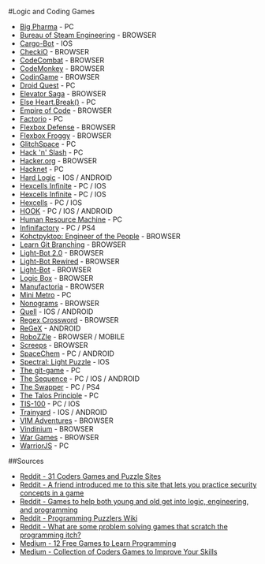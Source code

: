 #Logic and Coding Games

* [Big Pharma](http://store.steampowered.com/app/344850/) - PC
* [Bureau of Steam Engineering](http://www.zachtronics.com/the-bureau-of-steam-engineering/) - BROWSER
* [Cargo-Bot](http://twolivesleft.com/CargoBot/) - IOS
* [CheckiO](https://checkio.org/) - BROWSER
* [CodeCombat](https://codecombat.com/play) - BROWSER
* [CodeMonkey](https://www.playcodemonkey.com/) - BROWSER
* [CodinGame](https://www.codingame.com/start) - BROWSER
* [Droid Quest](https://sites.google.com/site/droidquest/Home/downloads) - PC
* [Elevator Saga](http://play.elevatorsaga.com/) - BROWSER
* [Else Heart.Break()](http://elseheartbreak.com/) - PC
* [Empire of Code](https://empireofcode.com/) - BROWSER
* [Factorio](http://store.steampowered.com/app/427520/) - PC
* [Flexbox Defense](http://www.flexboxdefense.com/) - BROWSER
* [Flexbox Froggy](http://flexboxfroggy.com/) - BROWSER
* [GlitchSpace](http://glitchspace.com/) - PC
* [Hack 'n' Slash](http://store.steampowered.com/app/246070/) - PC
* [Hacker.org](http://www.hacker.org/) - BROWSER
* [Hacknet](http://store.steampowered.com/app/365450/) - PC
* [Hard Logic](http://ombgames.com/?p=10) - IOS / ANDROID
* [Hexcells Infinite](hhttp://www.matthewbrowngames.com/hexcellsinfinite.html) - PC / IOS
* [Hexcells Infinite](http://www.matthewbrowngames.com/hexcellsplus.html) - PC / IOS
* [Hexcells](http://www.matthewbrowngames.com/hexcells.html) - PC / IOS
* [HOOK](http://playthehook.com/) - PC / IOS / ANDROID
* [Human Resource Machine](http://store.steampowered.com/app/375820/) - PC
* [Infinifactory](http://www.zachtronics.com/infinifactory/) - PC / PS4
* [Kohctpyktop: Engineer of the People](http://www.zachtronics.com/kohctpyktop-engineer-of-the-people/) - BROWSER
* [Learn Git Branching](http://learngitbranching.js.org/) - BROWSER
* [Light-Bot 2.0](http://www.kongregate.com/games/Coolio_Niato/lighbot-2-0) - BROWSER
* [Light-Bot Rewired](http://www.kongregate.com/games/Coolio_Niato/light-bot-rewired) - BROWSER
* [Light-Bot](http://www.kongregate.com/games/Coolio_Niato/light-bot) - BROWSER
* [Logic Box](https://logicbox.jahooma.com/) - BROWSER
* [Manufactoria](http://pleasingfungus.com/Manufactoria/) - BROWSER
* [Mini Metro](http://store.steampowered.com/app/287980/) - PC
* [Nonograms](http://www.puzzle-nonograms.com/) - BROWSER
* [Quell](http://www.fallentreegames.com/games/quell/) - IOS / ANDROID
* [Regex Crossword](https://regexcrossword.com/) - BROWSER
* [ReGeX](https://github.com/phikal/ReGeX) - ANDROID
* [RoboZZle](http://robozzle.com/) - BROWSER / MOBILE
* [Screeps](https://screeps.com/) - BROWSER
* [SpaceChem](http://www.zachtronics.com/spacechem/) - PC / ANDROID
* [Spectral: Light Puzzle](http://www.mxplmr.com/) - IOS
* [The git-game](https://www.git-game.com/) - PC
* [The Sequence](http://ombgames.com/?p=5) - PC / IOS / ANDROID
* [The Swapper](http://facepalmgames.com/the-swapper/) - PC / PS4
* [The Talos Principle](http://store.steampowered.com/app/257510/?snr=1_5_1100__1100) - PC
* [TIS-100](http://www.zachtronics.com/tis-100/) - PC / IOS
* [Trainyard](http://www.trainyard.ca/) - IOS / ANDROID
* [VIM Adventures](http://vim-adventures.com/) - BROWSER
* [Vindinium](http://vindinium.org/) - BROWSER
* [War Games](http://overthewire.org/wargames/) - BROWSER
* [WarriorJS](https://github.com/olistic/warriorjs) - PC

##Sources

* [Reddit - 31 Coders Games and Puzzle Sites](https://www.reddit.com/r/learnprogramming/comments/43upct/31_coders_games_and_puzzle_sites/)
* [Reddit - A friend introduced me to this site that lets you practice security concepts in a game](https://www.reddit.com/r/learnprogramming/comments/3p6osw/a_friend_introduced_me_to_this_site_yesterday/)
* [Reddit - Games to help both young and old get into logic, engineering, and programming](https://www.reddit.com/r/learnprogramming/comments/46rmv6/games_to_help_both_young_and_old_get_into_logic/)
* [Reddit - Programming Puzzlers Wiki](https://www.reddit.com/r/ProgrammingPuzzlers/wiki/index)
* [Reddit - What are some problem solving games that scratch the programming itch?](https://www.reddit.com/r/learnprogramming/comments/3vtk96/what_are_some_problem_solving_games_that_scratch/)
* [Medium - 12 Free Games to Learn Programming](https://medium.mybridge.co/12-free-resources-learn-to-code-while-playing-games-f7333043de11#.dgkp2ihra)
* [Medium - Collection of Coders Games to Improve Your Skills](https://medium.com/@ipestov/collection-of-coders-games-to-improve-your-skills-9ea02906d73#.23xou33gm)
